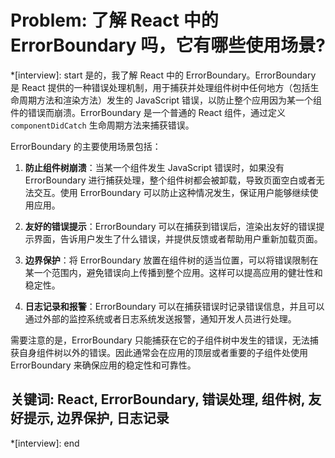# Problem: 了解 React 中的 ErrorBoundary 吗，它有哪些使用场景?

*[interview]: start
是的，我了解 React 中的 ErrorBoundary。ErrorBoundary 是 React 提供的一种错误处理机制，用于捕获并处理组件树中任何地方（包括生命周期方法和渲染方法）发生的 JavaScript 错误，以防止整个应用因为某一个组件的错误而崩溃。ErrorBoundary 是一个普通的 React 组件，通过定义 `componentDidCatch` 生命周期方法来捕获错误。

ErrorBoundary 的主要使用场景包括：

1. **防止组件树崩溃**：当某一个组件发生 JavaScript 错误时，如果没有 ErrorBoundary 进行捕获处理，整个组件树都会被卸载，导致页面空白或者无法交互。使用 ErrorBoundary 可以防止这种情况发生，保证用户能够继续使用应用。

2. **友好的错误提示**：ErrorBoundary 可以在捕获到错误后，渲染出友好的错误提示界面，告诉用户发生了什么错误，并提供反馈或者帮助用户重新加载页面。

3. **边界保护**：将 ErrorBoundary 放置在组件树的适当位置，可以将错误限制在某一个范围内，避免错误向上传播到整个应用。这样可以提高应用的健壮性和稳定性。

4. **日志记录和报警**：ErrorBoundary 可以在捕获错误时记录错误信息，并且可以通过外部的监控系统或者日志系统发送报警，通知开发人员进行处理。

需要注意的是，ErrorBoundary 只能捕获在它的子组件树中发生的错误，无法捕获自身组件树以外的错误。因此通常会在应用的顶层或者重要的子组件处使用 ErrorBoundary 来确保应用的稳定性和可靠性。

## 关键词: React, ErrorBoundary, 错误处理, 组件树, 友好提示, 边界保护, 日志记录
*[interview]: end
